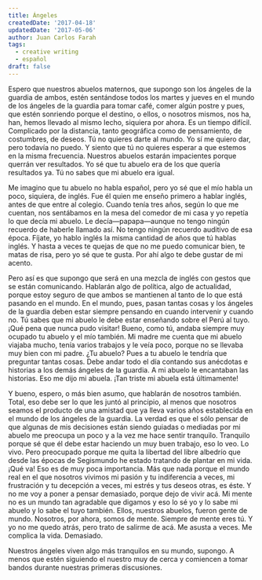 ```yaml
---
title: Ángeles
createdDate: '2017-04-18'
updatedDate: '2017-05-06'
author: Juan Carlos Farah
tags:
  - creative writing
  - español
draft: false
---
```


Espero que nuestros abuelos maternos, que supongo son los ángeles de la guardia de ambos, estén sentándose todos los martes y jueves en el mundo de los ángeles de la guardia para tomar café, comer algún postre y pues, que estén sonriendo porque el destino, o ellos, o nosotros mismos, nos ha, han, hemos llevado al mismo lecho, siquiera por ahora. Es un tiempo difícil. Complicado por la distancia, tanto geográfica como de pensamiento, de costumbres, de deseos. Tú no quieres darte al mundo. Yo sí me quiero dar, pero todavía no puedo. Y siento que tú no quieres esperar a que estemos en la misma frecuencia. Nuestros abuelos estarán impacientes porque querrán ver resultados. Yo sé que tu abuelo era de los que quería resultados ya. Tú no sabes que mi abuelo era igual.

Me imagino que tu abuelo no habla español, pero yo sé que el mío habla un poco, siquiera, de inglés. Fue él quien me enseño primero a hablar inglés, antes de que entre al colegio. Cuando tenía tres años, según lo que me cuentan, nos sentábamos en la mesa del comedor de mi casa y yo repetía lo que decía mi abuelo. Le decía—papapa—aunque no tengo ningún recuerdo de haberle llamado así. No tengo ningún recuerdo auditivo de esa época. Fíjate, yo hablo inglés la misma cantidad de años que tú hablas inglés. Y hasta a veces te quejas de que no me puedo comunicar bien, te matas de risa, pero yo sé que te gusta. Por ahí algo te debe gustar de mi acento.

Pero así es que supongo que será en una mezcla de inglés con gestos que se están comunicando. Hablarán algo de política, algo de actualidad, porque estoy seguro de que ambos se mantienen al tanto de lo que está pasando en el mundo. En el mundo, pues, pasan tantas cosas y los ángeles de la guardia deben estar siempre pensando en cuando intervenir y cuando no. Tú sabes que mi abuelo le debe estar enseñando sobre el Perú al tuyo. ¡Qué pena que nunca pudo visitar! Bueno, como tú, andaba siempre muy ocupado tu abuelo y el mío también. Mi madre me cuenta que mi abuelo viajaba mucho, tenía varios trabajos y le veía poco, porque no se llevaba muy bien con mi padre. ¿Tu abuelo? Pues a tu abuelo le tendría que preguntar tantas cosas. Debe andar todo el día contando sus anécdotas e historias a los demás ángeles de la guardia. A mi abuelo le encantaban las historias. Eso me dijo mi abuela. ¡Tan triste mi abuela está últimamente!

Y bueno, espero, o más bien asumo, que hablarán de nosotros también. Total, eso debe ser lo que les juntó al principio, al menos que nosotros seamos el producto de una amistad que ya lleva varios años establecida en el mundo de los ángeles de la guardia. La verdad es que el sólo pensar de que algunas de mis decisiones están siendo guiadas o mediadas por mi abuelo me preocupa un poco y a la vez me hace sentir tranquilo. Tranquilo porque sé que él debe estar haciendo un muy buen trabajo, eso lo veo. Lo vivo. Pero preocupado porque me quita la libertad del libre albedrío que desde las épocas de Segismundo he estado tratando de plantar en mi vida. ¡Qué va! Eso es de muy poca importancia. Más que nada porque el mundo real en el que nosotros vivimos mi pasión y tu indiferencia a veces, mi frustración y tu decepción a veces, mi estrés y tus deseos otras, es éste. Y no me voy a poner a pensar demasiado, porque dejo de vivir acá. Mi mente no es un mundo tan agradable que digamos y eso lo sé yo y lo sabe mi abuelo y lo sabe el tuyo también. Ellos, nuestros abuelos, fueron gente de mundo. Nosotros, por ahora, somos de mente. Siempre de mente eres tú. Y yo no me quedo atrás, pero trato de salirme de acá. Me asusta a veces. Me complica la vida. Demasiado.

Nuestros ángeles viven algo más tranquilos en su mundo, supongo. A menos que estén siguiendo el nuestro muy de cerca y comiencen a tomar bandos durante nuestras primeras discusiones.
